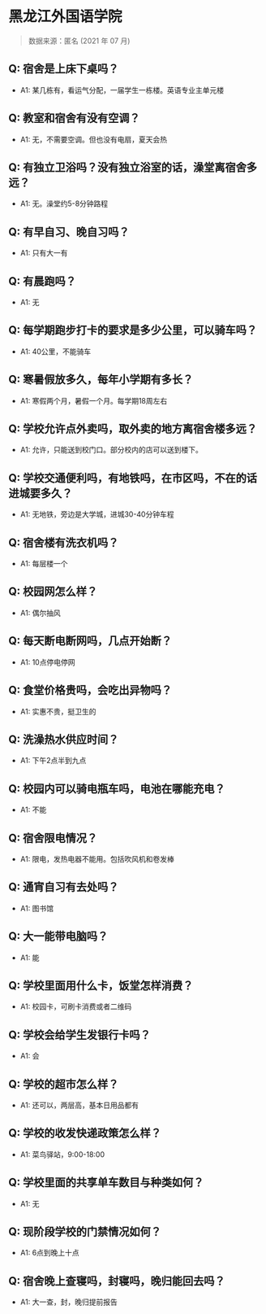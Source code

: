 # 黑龙江外国语学院

> 数据来源：匿名 (2021 年 07 月)

## Q: 宿舍是上床下桌吗？

- A1: 某几栋有，看运气分配，一届学生一栋楼。英语专业主单元楼

## Q: 教室和宿舍有没有空调？

- A1: 无，不需要空调。但也没有电扇，夏天会热

## Q: 有独立卫浴吗？没有独立浴室的话，澡堂离宿舍多远？

- A1: 无。澡堂约5-8分钟路程

## Q: 有早自习、晚自习吗？

- A1: 只有大一有

## Q: 有晨跑吗？

- A1: 无

## Q: 每学期跑步打卡的要求是多少公里，可以骑车吗？

- A1: 40公里，不能骑车

## Q: 寒暑假放多久，每年小学期有多长？

- A1: 寒假两个月，暑假一个月。每学期18周左右

## Q: 学校允许点外卖吗，取外卖的地方离宿舍楼多远？

- A1: 允许，只能送到校门口。部分校内的店可以送到楼下。

## Q: 学校交通便利吗，有地铁吗，在市区吗，不在的话进城要多久？

- A1: 无地铁，旁边是大学城，进城30-40分钟车程

## Q: 宿舍楼有洗衣机吗？

- A1: 每层楼一个

## Q: 校园网怎么样？

- A1: 偶尔抽风

## Q: 每天断电断网吗，几点开始断？

- A1: 10点停电停网

## Q: 食堂价格贵吗，会吃出异物吗？

- A1: 实惠不贵，挺卫生的

## Q: 洗澡热水供应时间？

- A1: 下午2点半到九点

## Q: 校园内可以骑电瓶车吗，电池在哪能充电？

- A1: 不能

## Q: 宿舍限电情况？

- A1: 限电，发热电器不能用。包括吹风机和卷发棒

## Q: 通宵自习有去处吗？

- A1: 图书馆

## Q: 大一能带电脑吗？

- A1: 能

## Q: 学校里面用什么卡，饭堂怎样消费？

- A1: 校园卡，可刷卡消费或者二维码

## Q: 学校会给学生发银行卡吗？

- A1: 会

## Q: 学校的超市怎么样？

- A1: 还可以，两层高，基本日用品都有

## Q: 学校的收发快递政策怎么样？

- A1: 菜鸟驿站，9:00-18:00

## Q: 学校里面的共享单车数目与种类如何？

- A1: 无

## Q: 现阶段学校的门禁情况如何？

- A1: 6点到晚上十点

## Q: 宿舍晚上查寝吗，封寝吗，晚归能回去吗？

- A1: 大一查，封，晚归提前报告

